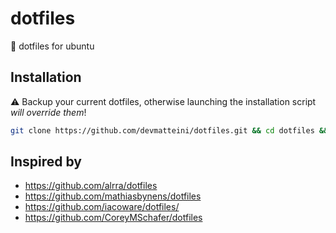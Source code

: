 # dotfiles
:wrench: dotfiles for ubuntu

## Installation

:warning: Backup your current dotfiles, otherwise launching the installation script _will override them_!

```bash
git clone https://github.com/devmatteini/dotfiles.git && cd dotfiles && source bootstrap.sh
```

## Inspired by

- https://github.com/alrra/dotfiles
- https://github.com/mathiasbynens/dotfiles
- https://github.com/iacoware/dotfiles/
- https://github.com/CoreyMSchafer/dotfiles

